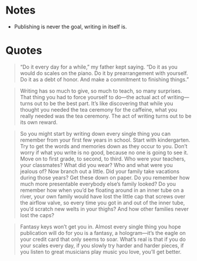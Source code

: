 # Notes

- Publishing is never the goal, writing in itself is.


# Quotes

>“Do it every day for a while,” my father kept saying. “Do it as you would do scales on the piano. Do it by prearrangement with yourself. Do it as a debt of honor. And make a commitment to finishing things.”

>Writing has so much to give, so much to teach, so many surprises. That thing you had to force yourself to do—the actual act of writing—turns out to be the best part. It’s like discovering that while you thought you needed the tea ceremony for the caffeine, what you really needed was the tea ceremony. The act of writing turns out to be its own reward.

>So you might start by writing down every single thing you can remember from your first few years in school. Start with kindergarten. Try to get the words and memories down as they occur to you. Don’t worry if what you write is no good, because no one is going to see it. Move on to first grade, to second, to third. Who were your teachers, your classmates? What did you wear? Who and what were you jealous of? Now branch out a little. Did your family take vacations during those years? Get these down on paper. Do you remember how much more presentable everybody else’s family looked? Do you remember how when you’d be floating around in an inner tube on a river, your own family would have lost the little cap that screws over the airflow valve, so every time you got in and out of the inner tube, you’d scratch new welts in your thighs? And how other families never lost the caps?

>Fantasy keys won’t get you in. Almost every single thing you hope publication will do for you is a fantasy, a hologram—it’s the eagle on your credit card that only seems to soar. What’s real is that if you do your scales every day, if you slowly try harder and harder pieces, if you listen to great musicians play music you love, you’ll get better.

